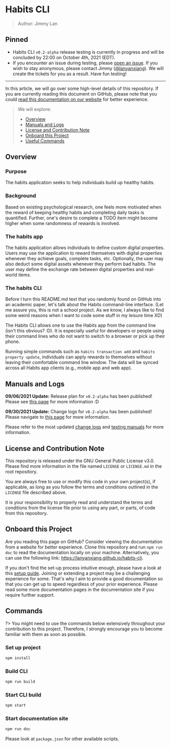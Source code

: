 # Habits CLI

> Author: Jimmy Lan

## Pinned
* Habits CLI `v0.2-alpha` release testing is currently in progress and will be concluded by 22:00 on October 4th, 2021
  (EDT).
* If you encounter an issue during testing, please [open an issue](https://github.com/lanyanxiang/habits-cli/issues). If
  you wish to stay anonymous, please contact Jimmy ([@lanyanxiang](https://github.com/lanyanxiang)). We will create the
  tickets for you as a result. Have fun testing!

---

In this article, we will go over some high-level details of this repository. If you are currently reading this document on GitHub, please note that you could [read this documentation on our website](https://lanyanxiang.github.io/habits-cli/) for better experience.

> We will explore:
>
> - [Overview](#overview)
> - [Manuals and Logs](#manuals-and-logs)
> - [License and Contribution Note](#license-and-contribution-note)
> - [Onboard this Project](#onboard-this-project)
> - [Useful Commands](#commands)

## Overview

### Purpose
The habits application seeks to help individuals build up healthy habits.

### Background
Based on existing psychological research, one feels more motivated when the reward of keeping healthy habits and completing daily tasks is quantified. Further, one's desire to complete a TODO item might become higher when some randomness of rewards is involved.

### The habits app
The habits application allows individuals to define custom digital properties. Users may use the application to reward themselves with digital properties whenever they achieve goals, complete tasks, etc. Optionally, the user may also deduct some digital assets whenever they perform bad habits. The user may define the exchange rate between digital properties and real-world items.

### The habits CLI
Before I turn this README.md text that you randomly found on GitHub into an academic paper, let's talk about the Habits command-line interface. (Let me assure you, this is not a school project. As we know, I always like to find some weird reasons when I want to code some stuff in my leisure time XD)

The Habits CLI allows one to use the Habits app from the command line (isn't this obvious? :D). It is especially useful
for developers or people using their command lines who do not want to switch to a browser or pick up their phone.

Running simple commands such as `habits transaction add` and `habits property update`, individuals can apply rewards to
themselves without leaving their comfortable command line window. The data will be synced across all Habits app
clients (e.g., mobile app and web app).

## Manuals and Logs

**09/06/2021 Update:** Release plan for `v0.2-alpha` has been published! Please see [this page](release-plans/v0.2.md)
for more information :D

**09/30/2021 Update:** Change logs for `v0.2-alpha` has been published! Please navigate
to [this page](change-logs/v0.2.md) for more information.

Please refer to the most updated [change logs](change-logs) and [testing manuals](testing) for more information.

## License and Contribution Note

This repository is released under the GNU General Public License v3.0. Please find more information in the file
named `LICENSE` or `LICENSE.md` in the root repository.

You are always free to use or modify this code in your own project(s), if applicable, as long as you follow the terms
and conditions outlined in the `LICENSE` file described above.

It is your responsibility to properly read and understand the terms and conditions from the license file prior to using any part, or parts, of code from this repository.

## Onboard this Project

Are you reading this page on GitHub? Consider viewing the documentation from a website for better experience.
Clone this repository and run `npm run doc` to read the documentation locally on your machine.
Alternatively, you can use the following link: https://lanyanxiang.github.io/habits-cli.

If you don't find the set-up process intuitive enough, please have a look at this [setup guide](setup.md).
Joining or extending a project may be a challenging experience for some.
That's why I aim to provide a good documentation so that you can get up to speed regardless of your prior experience.
Please read some more documentation pages in the documentation site if you require further support.

## Commands

?> You might need to use the commands below extensively throughout your contribution to this project.
Therefore, I strongly encourage you to become familiar with them as soon as possible.

### Set up project

```bash
npm install
```

### Build CLI

```bash
npm run build
```

### Start CLI build

```bash
npm start
```

### Start documentation site

```bash
npm run doc
```

Please look at `package.json` for other available scripts.
